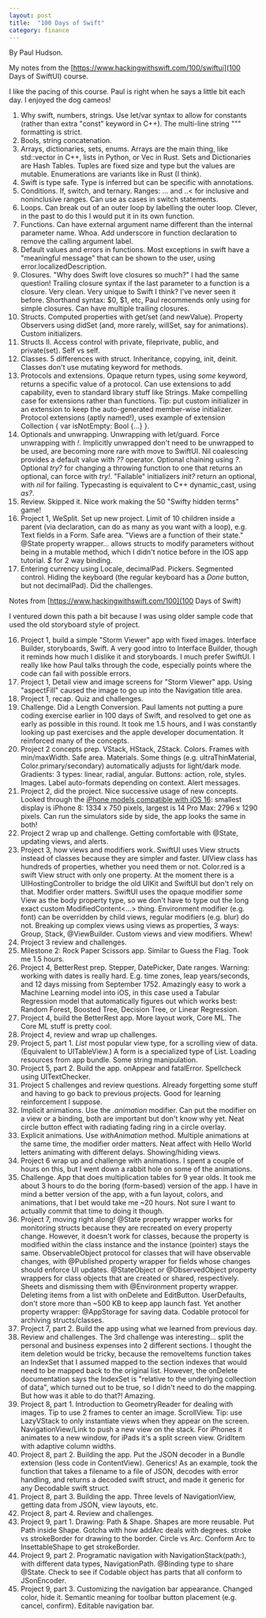 ```yaml
---
layout: post
title:  "100 Days of Swift"
category: finance
---
```


By Paul Hudson.

My notes from the [https://www.hackingwithswift.com/100/swiftui](100 Days of SwiftUI) course.

I like the pacing of this course. Paul is right when he says a little bit each day. I enjoyed the dog cameos!

1. Why swift, numbers, strings. Use let/var syntax to allow for constants (rather than extra "const" keyword in C++). The multi-line string """ formatting is strict.
2. Bools, string concatenation.
3. Arrays, dictionaries, sets, enums. Arrays are the main thing, like std::vector in C++, lists in Python, or Vec in Rust. Sets and Dictionaries are Hash Tables. Tuples are fixed size and type but the values are mutable. Enumerations are variants like in Rust (I think).
4. Swift is type safe. Type is inferred but can be specific with annotations.
5. Conditions. If, switch, and ternary. Ranges: ... and ..< for inclusive and noninclusive ranges. Can use as cases in switch statements.
6. Loops. Can break out of an outer loop by labelling the outer loop. Clever, in the past to do this I would put it in its own function.
7. Functions. Can have external argument name different than the internal parameter name. Whoa. Add underscore in function declaration to remove the calling argument label.
8. Default values and errors in functions. Most exceptions in swift have a "meaningful message" that can be shown to the user, using error.localizedDescription.
9. Closures. "Why does Swift love closures so much?" I had the same question! Trailing closure syntax if the last parameter to a function is a closure. Very clean. Very unique to Swift I think? I've never seen it before. Shorthand syntax: $0, $1, etc, Paul recommends only using for simple closures. Can have multiple trailing closures.
10. Structs. Computed properties with get/set (and newValue). Property Observers using didSet (and, more rarely, willSet, say for animations). Custom initializers.
11. Structs II. Access control with private, fileprivate, public, and private(set). Self vs self.
12. Classes. 5 differences with struct. Inheritance, copying, init, deinit. Classes don't use mutating keyword for methods.
13. Protocols and extensions. Opaque return types, using *some* keyword, returns a specific value of a protocol. Can use extensions to add capability, even to standard library stuff like Strings. Make compelling case for extensions rather than functions. Tip: put custom initializer in an extension to keep the auto-generated member-wise initializer. Protocol extensions (aptly named!), uses example of extension Collection { var isNotEmpty: Bool {...} }.
14. Optionals and unwrapping. Unwrapping with let/guard. Force unwrapping with *!*. Implicitly unwrapped don't need to be unwrapped to be used, are becoming more rare with move to SwiftUI. Nil coalescing provides a default value with *??* operator. Optional chaining using *?*. Optional *try?* for changing a throwing function to one that returns an optional, can force with *try!*. "Failable" initializers *init?* return an optional, with *nil* for failing. Typecasting is equivalent to C++ dynamic_cast, using *as?*.
15. Review. Skipped it. Nice work making the 50 "Swifty hidden terms" game!
16. Project 1, WeSplit. Set up new project. Limit of 10 children inside a parent (via declaration, can do as many as you want with a loop), e.g. Text fields in a Form. Safe area. "Views are a function of their state." @State property wrapper... allows structs to modify parameters without being in a mutable method, which I didn't notice before in the IOS app tutorial. *$* for 2 way binding.
17. Entering currency using Locale, decimalPad. Pickers. Segmented control. Hiding the keyboard (the regular keyboard has a *Done* button, but not decimalPad). Did the challenges.

Notes from [https://www.hackingwithswift.com/100](100 Days of Swift)

I ventured down this path a bit because I was using older sample code that used the old storyboard style of project.

16. Project 1, build a simple "Storm Viewer" app with fixed images. Interface Builder, storyboards, Swift. A very good intro to Interface Builder, though it reminds how much I dislike it and storyboards. I much prefer SwiftUI. I really like how Paul talks through the code, especially points where the code can fail with possible errors. 
17. Project 1, Detail view and image screens for "Storm Viewer" app. Using "aspectFill" caused the image to go up into the Navigation title area.
18. Project 1, recap. Quiz and challenges.
19. Challenge. Did a Length Conversion. Paul laments not putting a pure coding exercise earlier in 100 days of Swift, and resolved to get one as early as possible in this round. It took me 1.5 hours, and I was constantly looking up past exercises and the apple developer documentation. It reinforced many of the concepts.
20. Project 2 concepts prep. VStack, HStack, ZStack. Colors. Frames with min/maxWidth. Safe area. Materials. Some things (e.g. ultraThinMaterial, Color.primary/secondary) automatically adjusts for light/dark mode. Gradients: 3 types: linear, radial, angular. Buttons: action, role, styles. Images. Label auto-formats depending on context. Alert messages.
21. Project 2, did the project. Nice successive usage of new concepts. Looked through the [iPhone models compatible with iOS 16](https://support.apple.com/guide/iphone/supported-models-iphe3fa5df43/ios): smallest display is iPhone 8: 1334 x 750 pixels, largest is 14 Pro Max: 2796 x 1290 pixels. Can run the simulators side by side, the app looks the same in both!
22. Project 2 wrap up and challenge. Getting comfortable with @State, updating views, and alerts.
23. Project 3, how views and modifiers work. SwiftUI uses View structs instead of classes because they are simpler and faster. UIView class has hundreds of properties, whether you need them or not. Color.red is a swift View struct with only one property. At the moment there is a UIHostingController to bridge the old UIKit and SwiftUI but don't rely on that. Modifier order matters. SwiftUI uses the opaque modifier *some* View as the body property type, so we don't have to type out the long exact custom ModifiedContent<...> thing. Environment modifier (e.g. font) can be overridden by child views, regular modifiers (e.g. blur) do not. Breaking up complex views using views as properties, 3 ways: Group, Stack, @ViewBuilder. Custom views and view modifiers. Whew!
24. Project 3 review and challenges.
25. Milestone 2: Rock Paper Scissors app. Similar to Guess the Flag. Took me 1.5 hours.
26. Project 4, BetterRest prep. Stepper, DatePicker, Date ranges. Warning: working with dates is really hard. E.g. time zones, leap years/seconds, and 12 days missing from September 1752. Amazingly easy to work a Machine Learning model into iOS, in this case used a Tabular Regression model that automatically figures out which works best: Random Forest, Boosted Tree, Decision Tree, or Linear Regression.
27. Project 4, build the BetterRest app. More layout work, Core ML. The Core ML stuff is pretty cool.
28. Project 4, review and wrap up challenges.
29. Project 5, part 1. *List* most popular view type, for a scrolling view of data. (Equivalent to UITableView.) A form is a specialized type of List. Loading resources from app bundle. Some string manipulation.
30. Project 5, part 2. Build the app. onAppear and fatalError. Spellcheck using UITextChecker.
31. Project 5 challenges and review questions. Already forgetting some stuff and having to go back to previous projects. Good for learning reinforcement I suppose.
32. Implicit animations. Use the *.animation* modifier. Can put the modifier on a view or a binding, both are important but don't know why yet. Neat circle button effect with radiating fading ring in a circle overlay.
33. Explicit animations. Use *withAnimation* method. Multiple animations at the same time, the modifier order matters. Neat affect with Hello World letters animating with different delays. Showing/hiding views.
34. Project 6 wrap up and challenge with animations. I spent a couple of hours on this, but I went down a rabbit hole on some of the animations.
35. Challenge. App that does multiplication tables for 9 year olds. It took me about 3 hours to do the boring (form-based) version of the app. I have in mind a better version of the app, with a fun layout, colors, and animations, that I bet would take me ~20 hours. Not sure I want to actually commit that time to doing it though.
36. Project 7, moving right along! @State property wrapper works for monitoring structs because they are recreated on every property change. However, it doesn't work for classes, because the property is modified within the class instance and the instance (pointer) stays the same. ObservableObject protocol for classes that will have observable changes, with @Published property wrapper for fields whose changes should enforce UI updates. @StateObject or @ObservedObject property wrappers for class objects that are created or shared, respectively. Sheets and dismissing them with @Environment property wrapper. Deleting items from a list with onDelete and EditButton. UserDefaults, don't store more than ~500 KB to keep app launch fast. Yet another property wrapper: @AppStorage for saving data. Codable protocol for archiving structs/classes.
37. Project 7, part 2. Build the app using what we learned from previous day.
38. Review and challenges. The 3rd challenge was interesting... split the personal and business expenses into 2 different sections. I thought the item deletion would be tricky, because the removeItems function takes an IndexSet that I assumed mapped to the section indexes that would need to be mapped back to the original list. However, the onDelete documentation says the IndexSet is "relative to the underlying collection of data", which turned out to be true, so I didn't need to do the mapping. But how was it able to do that?! Amazing.
39. Project 8, part 1. Introduction to GeometryReader for dealing with images. Tip to use 2 frames to center an image. ScrollView. Tip: use LazyVStack to only instantiate views when they appear on the screen. NavigationView/Link to push a new view on the stack. For iPhones it animates to a new window, for iPads it's a split screen view. GridItem with adaptive column widths.
40. Project 8, part 2. Building the app. Put the JSON decoder in a Bundle extension (less code in ContentView). Generics! As an example, took the function that takes a filename to a file of JSON, decodes with error handling, and returns a decoded swift struct, and made it generic for any Decodable swift struct.
41. Project 8, part 3. Building the app. Three levels of NavigationView, getting data from JSON, view layouts, etc.
42. Project 8, part 4. Review and challenges.
43. Project 9, part 1. Drawing: Path & Shape. Shapes are more reusable. Put Path inside Shape. Gotcha with how addArc deals with degrees. stroke vs strokeBorder for drawing to the border. Circle vs Arc. Conform Arc to InsettableShape to get strokeBorder.
44. Project 9, part 2. Programatic navigation with NavigationStack(path:), with different data types, NavigationPath. @Binding type to share @State. Check to see if Codable object has parts that all conform to JSonEncoder.
45. Project 9, part 3. Customizing the navigation bar appearance. Changed color, hide it. Semantic meaning for toolbar button placement (e.g. cancel, confirm). Editable navigation bar.
